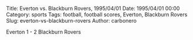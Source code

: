 Title: Everton vs. Blackburn Rovers, 1995/04/01
Date: 1995/04/01 00:00
Category: sports
Tags: football, football scores, Everton, Blackburn Rovers
Slug: everton-vs-blackburn-rovers
Author: carbonero


Everton 1 - 2 Blackburn Rovers
